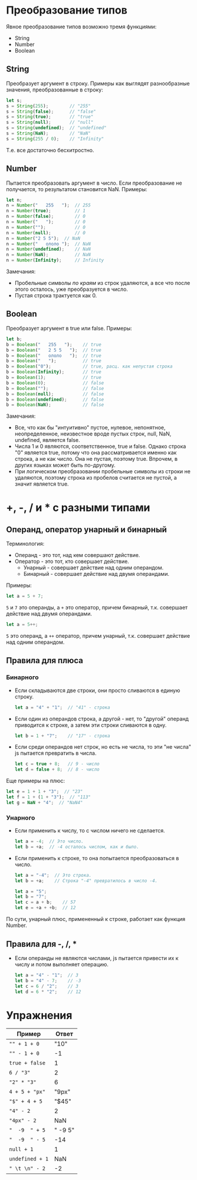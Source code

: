 # Преобразование типов

Явное преобразование типов возможно тремя функциями:

* String
* Number
* Boolean

## String

Преобразует аргумент в строку. Примеры как выглядят разнообразные значения, преобразованные в строку:

```javascript
let s;
s = String(255);        // "255"
s = String(false);      // "false"
s = String(true);       // "true"
s = String(null);       // "null"
s = String(undefined);  // "undefined"
s = String(NaN);        // "NaN"
s = String(255 / 0);    // "Infinity"
```

Т.е. все достаточно бесхитростно.

## Number

Пытается преобразовать аргумент в число. Если преобразование не получается, то результатом становится NaN. Примеры:

```javascript
let n;
n = Number("   255   ");  // 255
n = Number(true);         // 1
n = Number(false);        // 0
n = Number("   ");        // 0
n = Number("");           // 0
n = Number(null);         // 0
n = Number("2 5 5");  // NaN
n = Number("   ололо ");  // NaN
n = Number(undefined);    // NaN
n = Number(NaN);          // NaN
n = Number(Infinity);     // Infinity
```

Замечания:

* Пробельные символы *по краям* из строк удаляются, а все что после этого осталось, уже преобразуется в число.
* Пустая строка трактуется как 0.

## Boolean

Преобразует аргумент в true или false. Примеры:

```javascript
let b;
b = Boolean("   255   ");    // true
b = Boolean("   2 5 5   ");  // true
b = Boolean("   ололо   ");  // true
b = Boolean("   ");          // true
b = Boolean("0");            // true, расц. как непустая строка
b = Boolean(Infinity);       // true
b = Boolean(1);              // true
b = Boolean(0);              // false
b = Boolean("");             // false
b = Boolean(null);           // false
b = Boolean(undefined);      // false
b = Boolean(NaN);            // false
```

Замечания:

* Все, что как бы "интуитивно" пустое, нулевое, непонятное, неопределенное, неизвестное вроде пустых строк, null, NaN, undefined, является false.
* Числа 1 и 0 являются, соответственное, true и false. Однако строка "0" является true, потому что она рассматривается именно как строка, а не как число. Она не пустая, поэтому true. Впрочем, в других языках может быть по-другому.
* При логическом преобразовании пробельные символы из строки не удаляются, поэтому строка из пробелов считается не пустой, а значит является true.

# +, -, / и * с разными типами

## Операнд, оператор унарный и бинарный

Терминология:

* Операнд - это тот, над кем совершают действие.
* Оператор - это тот, кто совершает действие.
  * Унарный - совершает действие над одним операндом.
  * Бинарный - совершает действие над двумя операндами.

Примеры:

```javascript
let a = 5 + 7;
```

`5` и `7` это операнды, а `+` это оператор, причем бинарный, т.к. совершает действие над двумя операндами.

```javascript
let a = 5++;
```

`5` это операнд, а `++` оператор, причем унарный, т.к. совершает действие над одним операндом.

## Правила для плюса

### Бинарного

* Если складываются две строки, они просто сливаются в единую строку.

  ```javascript
  let a = "4" + "1";  // "41" - строка
  ```

* Если один из операндов строка, а другой - нет, то "другой" операнд приводится к строке, а затем эти строки сливаются в одну.

  ```javascript
  let b = 1 + "7";    // "17" - строка
  ```

* Если среди операндов нет строк, но есть не числа, то эти "не числа" js пытается превратить в числа.

  ```javascript
  let c = true + 8;   // 9 - число
  let d = false + 8;  // 8 - число
  ```

Еще примеры на плюс:

```javascript
let e = 1 + 1 + "3";  // "23"
let f = 1 + (1 + "3");  // "113"
let g = NaN + "4";  // "NaN4"
```

### Унарного

* Если применить к числу, то с числом ничего не сделается.

  ```javascript
  let a = -4;  // Это число.
  let b = +a;  // -4 осталось числом, как и было.
  ```

* Если применить к строке, то она попытается преобразоваться в число.

  ```javascript
  let a = "-4";  // Это строка.
  let b = +a;    // Строка "-4" превратилось в число -4.
  ```

  ```javascript
  let a = "5";
  let b = "7";
  let c = a + b;    // 57
  let e = +a + +b;  // 12
  ```

По сути, унарный плюс, примененный к строке, работает как функция Number.

## Правила для -, /, *

* Если операнды не являются числами, js пытается привести их к числу и потом выполняет операцию.

  ```javascript
  let a = "4" - "1";  // 3
  let b = "4" - 7;    // -3
  let c = 6 / "2";    // 3
  let d = 6 * "2";    // 12
  ```

# Упражнения

| Пример          | Ответ     |
| --------------- | --------- |
| `"" + 1 + 0`    | "10"      |
| `"" - 1 + 0`    | -1        |
| `true + false`  | 1         |
| `6 / "3"`       | 2         |
| `"2" * "3"`     | 6         |
| `4 + 5 + "px"`  | "9px"     |
| `"$" + 4 + 5`   | "$45"     |
| `"4" - 2`       | 2         |
| `"4px" - 2`     | NaN       |
| `"  -9  " + 5`  | "  -9  5" |
| `"  -9  " - 5`  | -14       |
| `null + 1`      | 1         |
| `undefined + 1` | NaN       |
| `" \t \n" - 2`  | -2        |

